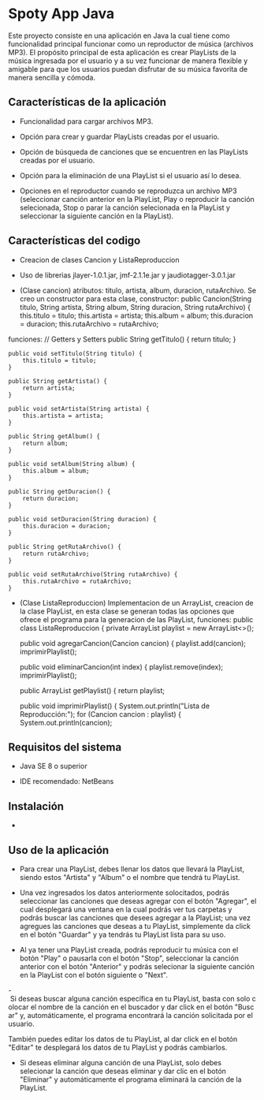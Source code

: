 
# Spoty App Java

Este proyecto consiste en una aplicación en Java la cual tiene como funcionalidad principal funcionar como un reproductor de música (archivos MP3). El propósito principal de esta aplicación es crear PlayLists de la música ingresada por el usuario y a su vez funcionar de manera flexible y amigable para que los usuarios puedan disfrutar de su música favorita de manera sencilla y cómoda.

## Características de la aplicación

- Funcionalidad para cargar archivos MP3.

- Opción para crear y guardar PlayLists creadas por el usuario.

- Opción de búsqueda de canciones que se encuentren en las PlayLists creadas por el usuario.

- Opción para la eliminación de una PlayList si el usuario así lo desea.

- Opciones en el reproductor cuando se reproduzca un archivo MP3 (seleccionar canción anterior en la PlayList, Play o reproducir la canción selecionada, Stop o parar la canción selecionada en la PlayList y seleccionar la siguiente canción en la PlayList).

## Características del codigo

- Creacion de clases Cancion y ListaReproduccion

- Uso de librerias jlayer-1.0.1.jar, jmf-2.1.1e.jar y jaudiotagger-3.0.1.jar

- (Clase cancion) atributos: titulo, artista, album, duracion, rutaArchivo. Se creo un constructor para esta clase, constructor: public Cancion(String titulo, String artista, String album, String duracion, String rutaArchivo) {
        this.titulo = titulo;
        this.artista = artista;
        this.album = album;
        this.duracion = duracion;
        this.rutaArchivo = rutaArchivo;

funciones: // Getters y Setters
    public String getTitulo() {
        return titulo;
    }

    public void setTitulo(String titulo) {
        this.titulo = titulo;
    }

    public String getArtista() {
        return artista;
    }

    public void setArtista(String artista) {
        this.artista = artista;
    }

    public String getAlbum() {
        return album;
    }

    public void setAlbum(String album) {
        this.album = album;
    }

    public String getDuracion() {
        return duracion;
    }

    public void setDuracion(String duracion) {
        this.duracion = duracion;
    }

    public String getRutaArchivo() {
        return rutaArchivo;
    }

    public void setRutaArchivo(String rutaArchivo) {
        this.rutaArchivo = rutaArchivo;
    }


- (Clase ListaReproduccion) Implementacion de un ArrayList, creacion de la clase PlayList, en esta clase se generan todas las opciones que ofrece el programa para la generacion de las PlayList, funciones: public class ListaReproduccion {
    private ArrayList<Cancion> playlist = new ArrayList<>();

    public void agregarCancion(Cancion cancion) {
        playlist.add(cancion);
        imprimirPlaylist();

    public void eliminarCancion(int index) {
        playlist.remove(index);
        imprimirPlaylist();

     public ArrayList<Cancion> getPlaylist() {
        return playlist;

     public void imprimirPlaylist() {
        System.out.println("Lista de Reproducción:");
        for (Cancion cancion : playlist) {
            System.out.println(cancion);              

## Requisitos del sistema

- Java SE 8 o superior

- IDE recomendado: NetBeans

## Instalación

- 

## Uso de la aplicación

- Para crear una PlayList, debes llenar los datos que llevará la PlayList, siendo estos "Artista" y "Album" o el nombre que tendrá tu PlayList.

- Una vez ingresados los datos anteriormente solocitados, podrás seleccionar las canciones que deseas agregar con el botón "Agregar", el cual desplegará una ventana en la cual podrás ver tus carpetas y podrás buscar las canciones que desees agregar a la PlayList; una vez agregues las canciones que deseas a tu PlayList, simplemente da click en el botón "Guardar" y ya tendrás tu PlayList lista para su uso.

- Al ya tener una PlayList creada, podrás reproducir tu música con el botón "Play" o pausarla con el botón "Stop", seleccionar la canción anterior con el botón "Anterior" y podrás selecionar la siguiente canción en la PlayList con el botón siguiente o "Next".

- Si deseas buscar alguna canción específica en tu PlayList, basta con solo colocar el nombre de la canción en el buscador y dar click en el botón "Buscar" y, automáticamente, el programa encontrará la canción solicitada por el usuario. 

También puedes editar los datos de tu PlayList, al dar click en el botón "Editar" te desplegará los datos de tu PlayList y podrás cambiarlos.

- Si deseas eliminar alguna canción de una PlayList, solo debes selecionar la canción que deseas eliminar y dar clic en el botón "Eliminar" y automáticamente el programa eliminará la canción de la PlayList.



 
